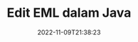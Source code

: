 ---
############################# Static ############################
layout: "auto-gen-editor"
date: 2022-11-09T21:38:23
draft: false
otherformats: doc docx docm rtf dotx xls xlsx xlsm ppt pptx pptm mobi epub html mhtml txt xml emlx mbox msg

############################# Head ############################
head_title: "EML Editor — Edit EML dalam Java"
head_description: "Bagaimana untuk mengedit EML dalam Java menggunakan beberapa baris kod? Gunakan API pemprosesan dokumen GroupDocs untuk mengedit, mengemas kini dan menyimpan 30+ format fail."

############################# Header ############################
title: "Edit EML dalam Java"
description: "Pengeditan EML yang berkesan dan mantap menggunakan GroupDocs.Editor sebelah pelayan untuk API Java, tanpa menggunakan sebarang perisian seperti Microsoft atau Open Office."
bg_image: "https://cms.admin.containerize.com/templates/aspose/App_Themes/V3/images/bg/header1.png"
bg_overlay: false
button:
    enable: true
    icon: "fas fa-arrow-down"
    label: "Muat turun Percubaan Percuma"
    link: "https://downloads.groupdocs.com/editor/java"

############################# SubMenu ############################
submenu:
    enable: true

    left:
        img_alt: "GroupDocs.Editor for Java"
        image: "https://cms.admin.containerize.com/templates/groupdocs/images/product-logos/90x90-noborder/groupdocs-editor-java.png"
        product: "GroupDocs.Editor"
        platform: "Java"

    middle:
        button:

            # button loop
            - link: "https://apireference.groupdocs.com/editor/java"
              text: "Rujukan API"

            # button loop
            - link: "https://github.com/groupdocs-editor"
              text: "Contoh Kod"

            # button loop
            - link: "https://products.groupdocs.app/editor/family"
              text: "Demo Langsung"

            # button loop
            - link: "https://purchase.groupdocs.com/pricing/editor/java"
              text: "penentuan harga"

    right:
        link_download: "https://downloads.groupdocs.com/editor"
        link_learn: "https://docs.groupdocs.com/editor/java"
        link_buy: "https://purchase.groupdocs.com"

############################# About ############################
about:
    enable: true
    title: "Mengenai API GroupDocs.Editor for Java."
    content: |
        API [GroupDocs.Editor for Java](/ms/editor/java/) ialah pilihan yang tepat untuk mengedit dokumen dan pembentangan Microsoft Word, Excel, PowerPoint, Open Office. GroupDocs.Editor ialah API kendiri yang sesuai untuk sistem sisi pelayan dan bahagian belakang yang memerlukan prestasi tinggi. Ia tidak bergantung pada mana-mana perisian seperti Microsoft atau Open Office.

############################# Steps ############################
steps:
    enable: true
    title_left: "Langkah-langkah untuk Mengedit EML dalam Java"
    content_left: |
        [GroupDocs.Editor for Java](/ms/editor/java/) menyediakan cara yang mudah dan mudah untuk pembangun mengedit fail EML menggunakan beberapa baris kod.
        * Buat contoh kelas `Editor` dengan laluan fail wajib atau strim bait dan muatkan fail EML
        * Buat & tetapkan contoh kelas `EmailEditOptions` untuk format fail EML.
        * Panggil kaedah `Editor.Edit()` dan dapatkan EML dokumen dalam format HTML yang boleh diedit dengan mudah dengan mana-mana editor WYSIWYG.
        * Panggil kaedah `Editor.Save()` dan simpan fail EML yang diedit menggunakan kelas `EmailSaveOptions`

        
    title_right: "Keperluan Sistem"
    content_right: |
        Pengeditan dokumen asas dengan API GroupDocs.Editor for Java boleh dilakukan dengan melaksanakan beberapa langkah mudah. API kami disokong pada semua platform dan sistem pengendalian utama. Sebelum melaksanakan kod di bawah, sila pastikan anda mempunyai prasyarat berikut dipasang pada sistem anda.

        * Sistem Pengendalian: Microsoft Windows, Linux, MacOS
        * Persekitaran Pembangunan: NetBeans, IntelliJ IDEA, Eclipse
        * Rangka kerja: Java 7 (1.7) and above
        * Dapatkan versi terkini GroupDocs.Editor for Java yang dimuat turun daripada [Maven](https://repository.groupdocs.com/editor/)
        
    code: |        
        ```java
        // Load the EML file into Editor
        Editor editor = new Editor("source.eml");

        // Create and adjust the edit options
        EmailEditOptions editOptions = new EmailEditOptions();

        // Open input EML document for edit — obtain an intermediate document, that can be edited
        EditableDocument beforeEdit = editor.edit(editOptions);

        // Grab EML document content and associated resources from editable document
        string content = beforeEdit.getEmbeddedHtml();

        // Send the content to WYSIWYG-editor, edit it there, and send edited content back to the server-side
        // This step simulates a such operation
        string updatedContent = content.replace("project", "Edited project");

        // Grab edited content and resources from WYSIWYG-editor and create a new EditableDocument instance from it
        EditableDocument afterEdit = EditableDocument.fromMarkup(updatedContent, null);

        // Create a save options
        EmailSaveOptions saveOptions = new EmailSaveOptions();

        // Save edited EML document to the file
        editor.save(afterEdit, "edited.eml", saveOptions);
        ```
        
############################# Demos ############################
demos:
    enable: true
    title: "EML Demo Langsung Editor"
    content: |
        Edit EML sekarang dengan melawati tapak web [GroupDocs.Editor Live Demos](https://products.groupdocs.app/editor/family).
        Demo langsung mempunyai faedah berikut
        
############################# More Formats ############################
more_formats:
    enable: true
    title: "Editor Disokong Lain"
    content: |
        Anda juga boleh mengedit format fail lain. Sila lihat senarai lengkap di bawah.


############################# Back to top ###############################
back_to_top:
    enable: true
---